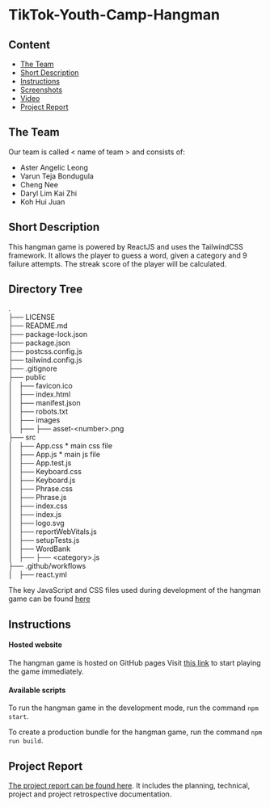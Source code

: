 # TikTok-Youth-Camp-Hangman

## Content

-   [The Team](#the-team)
-   [Short Description](#short-description)
-   [Instructions](#instructions)
-   [Screenshots](#screenshots)
-   [Video](#video)
-   [Project Report](#project-report)

## The Team

Our team is called < name of team > and consists of:

-   Aster Angelic Leong
-   Varun Teja Bondugula
-   Cheng Nee
-   Daryl Lim Kai Zhi
-   Koh Hui Juan

## Short Description
This hangman game is powered by ReactJS and uses the TailwindCSS framework. It allows the player to guess a word, given a category and 9 failure attempts. The streak score of the player will be calculated.

## Directory Tree
. <br>
├── LICENSE <br>
├── README.md <br>
├── package-lock.json <br>
├── package.json <br>
├── postcss.config.js <br>
├── tailwind.config.js <br>
├── .gitignore <br>
├── public <br>
│   ├── favicon.ico <br>
│   ├── index.html <br>
│   ├── manifest.json <br>
│   ├── robots.txt <br>
│   ├── images <br>
│   ├── ├── asset-\<number\>.png <br>
├── src <br>
│   ├── App.css * main css file <br>
│   ├── App.js * main js file <br>
│   ├── App.test.js <br>
│   ├── Keyboard.css <br>
│   ├── Keyboard.js <br>
│   ├── Phrase.css <br>
│   ├── Phrase.js <br>
│   ├── index.css <br>
│   ├── index.js <br>
│   ├── logo.svg <br>
│   ├── reportWebVitals.js <br>
│   ├── setupTests.js <br>
│   ├── WordBank <br>
│   ├── ├── \<category\>.js <br>
├── .github/workflows <br>
│   ├── react.yml <br>

The key JavaScript and CSS files used during development of the hangman game can be found [here](src)
  
## Instructions

#### Hosted website
The hangman game is hosted on GitHub pages Visit [this link](platypew.github.io/tiktok-youth-camp-hangman/) to start playing the game immediately.

#### Available scripts
To run the hangman game in the development mode, run the command `npm start`.

To create a production bundle for the hangman game, run the command `npm run build`.

## Project Report

[The project report can be found here](https://docs.google.com/document/d/112vHe3Z18GY7w5OVgALU4ktL7k99W8dhX1PWhEqbpyM/edit#). It includes the planning, technical, project and project retrospective documentation.
